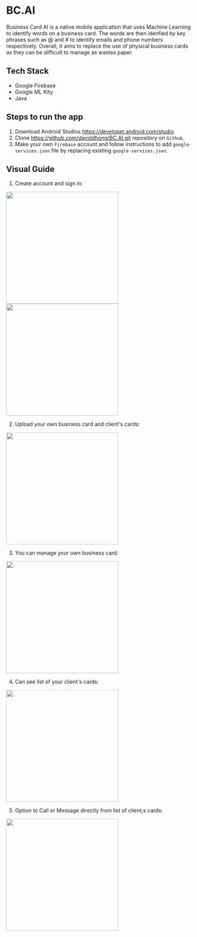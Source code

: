 # BC.AI

Business Card AI is a native mobile application that uses Machine Learning to identify words on a business card. 
The words are then idenfied by key phrases such as @ and # to identify emails and phone numbers respectively. Overall, it 
aims to replace the use of physical business cards as they can be difficult to manage as wastes paper. 

## Tech Stack

* Google Firebase
* Google ML Kity
* Java

## Steps to run the app
1. Download Android Studios https://developer.android.com/studio.
2. Clone https://github.com/daviddhong/BC.AI.git repository on ```Github```. 
3. Make your own ```Firebase``` account and follow instructions to add ```google-services.json``` file by replacing existing ```google-services.json```. 

## Visual Guide
1. Create account and sign in:

<img src= "https://i.imgur.com/c6qF6nN.jpg" width="300"><img src= "https://i.imgur.com/U5b2hG1.jpg" width="300">

2. Upload your own business card and client's cards:

<img src= "https://i.imgur.com/hVI9Rid.jpg" width="300">

3. You can manage your own business card:

<img src= "https://i.imgur.com/IJV0BX4.jpg" width="300">

4. Can see list of your client's cards:

<img src= "https://i.imgur.com/xHippPL.jpg" width="300">

5. Option to Call or Message directly from list of client;s cards:

<img src= "https://i.imgur.com/YLZiO7n.jpg" width="300">
